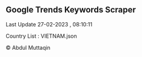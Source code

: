 

## Google Trends Keywords Scraper 
 
Last Update 27-02-2023 , 08:10:11

Country List :
VIETNAM.json



© Abdul Muttaqin 
